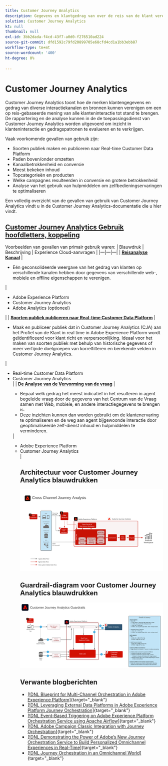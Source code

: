 ```yaml
---
title: Customer Journey Analytics
description: Gegevens en klantgedrag van over de reis van de klant verenigen en analyseren
solution: Customer Journey Analytics
kt: null
thumbnail: null
exl-id: 3bb2dada-f4cd-43f7-a0d0-f276510ad224
source-git-commit: dfd1592c79fd20899705e68cfd4cd1a1bb3ebb87
workflow-type: tm+mt
source-wordcount: '400'
ht-degree: 0%

---
```


# Customer Journey Analytics

Customer Journey Analytics toont hoe de merken klantengegevens en gedrag van diverse interactiekanalen en bronnen kunnen verenigen om een op reis-gebaseerde mening van alle klanteninteractie tot stand te brengen. De rapportering en de analyse kunnen in de de toepassingsdienst van Customer Journey Analytics worden uitgevoerd om inzicht in klanteninteractie en gedragspatronen te evalueren en te verkrijgen.

Vaak voorkomende gevallen van gebruik zijn:

* Soorten publiek maken en publiceren naar Real-time Customer Data Platform
* Paden boven/onder omzetten
* Kanaalbetrokkenheid en conversie
* Meest bekeken inhoud
* Topcategorieën en producten
* Welke campagnes resulteerden in conversie en grotere betrokkenheid
* Analyse van het gebruik van hulpmiddelen om zelfbedieningservaringen te optimaliseren

Een volledig overzicht van de gevallen van gebruik van Customer Journey Analytics vindt u in de Customer Journey Analytics-documentatie die u hier vindt.

## [Customer Journey Analytics Gebruik hoofdletters, koppeling](https://experienceleague.adobe.com/docs/analytics-platform/using/cja-usecases/cja-usecases.html?lang=en)

Voorbeelden van gevallen van primair gebruik waren:
| Blauwdruk | Beschrijving | Experience Cloud-aanvragen | |—|—|—| | **[Reisanalyse Kanaal](https://experienceleague.adobe.com/docs/analytics-platform/using/cja-usecases/cross-channel.html)**  | <ul><li>Eén geconsolideerde weergave van het gedrag van klanten op verschillende kanalen hebben door gegevens van verschillende web-, mobiele en offline eigenschappen te verenigen.</li></ul> | <ul><li>Adobe Experience Platform</li><li>Customer Journey Analytics</li><li>Adobe Analytics (optioneel)</li></ul>| | **[Soorten publiek publiceren naar Real-time Customer Data Platform](https://experienceleague.adobe.com/docs/analytics-platform/using/cja-components/audiences/publish.html)** | <ul><li>Maak en publiceer publiek dat in Customer Journey Analytics (CJA) aan het Profiel van de Klant in real time in Adobe Experience Platform wordt geïdentificeerd voor klant richt en verpersoonlijking. Ideaal voor het maken van soorten publiek met behulp van historische gegevens of meer verfijnde doelgroepen van korrelfilteren en berekende velden in Customer Journey Analytics.</li></ul> | <ul><li>Real-time Customer Data Platform</li><li>Customer Journey Analytics</li> | | **[De Analyse van de Vervorming van de vraag](https://experienceleague.adobe.com/docs/analytics-platform/using/cja-usecases/call-center.html)** | <ul><li>Bepaal welk gedrag het meest indicatief in het resulteren in agent begeleide vraag door de gegevens van het Centrum van de Vraag samen met Web, mobiele, en andere interactiegegevens te brengen is.</li><li>Deze inzichten kunnen dan worden gebruikt om de klantenervaring te optimaliseren en de weg aan agent bijgewoonde interactie door geoptimaliseerde zelf-dienst inhoud en hulpmiddelen te verminderen.  </li></ul> | <ul><li>Adobe Experience Platform</li><li>Customer Journey Analytics</li> |

## Architectuur voor Customer Journey Analytics blauwdrukken

![Architectuurdiagram](assets/CJA.svg)

## Guardrail-diagram voor Customer Journey Analytics blauwdrukken

![Guardraildiagram](assets/cja_guardrails.svg)

## Verwante blogberichten

* [[!DNL Blueprint for Multi-Channel Orchestration in Adobe Experience Platform]](https://medium.com/adobetech/blueprint-for-multi-channel-orchestration-in-adobe-experience-platform-c68317e94184){target=&quot;_blank&quot;}
* [[!DNL Leveraging External Data Platforms in Adobe Experience Platform Journey Orchestration]](https://medium.com/adobetech/leveraging-external-data-platforms-in-adobe-experience-platform-journey-orchestration-54fc6134fe17){target=&quot;_blank&quot;}
* [[!DNL Event-Based Triggering on Adobe Experience Platform Orchestration Service using Apache Airflow]](https://medium.com/adobetech/event-based-triggering-on-adobe-experience-platform-orchestration-service-using-apache-airflow-8607b28251f1){target=&quot;_blank&quot;}
* [[!DNL Adobe Campaign Classic Integration with Journey Orchestration]](https://medium.com/adobetech/adobe-campaign-classic-integration-with-journey-orchestration-ae577653281){target=&quot;_blank&quot;}
* [[!DNL Demonstrating the Power of Adobe’s New Journey Orchestration Service to Build Personalized Omnichannel Experiences in Real-Time]](https://medium.com/adobetech/demonstrating-the-power-of-adobes-new-journey-orchestration-service-to-build-personalized-aa60d88cd34){target=&quot;_blank&quot;}
* [[!DNL Journey Orchestration in an Omnichannel World]](https://medium.com/adobetech/journey-orchestration-in-an-omnichannel-world-3a2d32d556d9){target=&quot;_blank&quot;}
